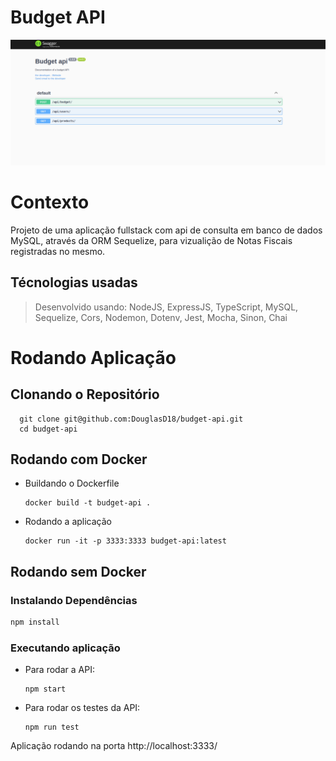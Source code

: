 # Budget API

![Docementação da Aplicação](budget-swagger.png)

# Contexto
Projeto de uma aplicação fullstack com api de consulta em banco de dados MySQL, através da ORM Sequelize, para vizualição de Notas Fiscais registradas no mesmo.

## Técnologias usadas

> Desenvolvido usando: NodeJS, ExpressJS, TypeScript, MySQL, Sequelize, Cors, Nodemon, Dotenv, Jest, Mocha, Sinon, Chai

# Rodando Aplicação

## Clonando o Repositório

```
  git clone git@github.com:DouglasD18/budget-api.git
  cd budget-api
  ```

## Rodando com Docker

* Buildando o Dockerfile
  ```
  docker build -t budget-api .
  ```

* Rodando a aplicação
  ```
  docker run -it -p 3333:3333 budget-api:latest
  ```

## Rodando sem Docker

### Instalando Dependências

```bash
npm install
``` 

### Executando aplicação

* Para rodar a API:

  ```
  npm start
  ```

* Para rodar os testes da API:

  ```
  npm run test
  ```

Aplicação rodando na porta http://localhost:3333/
